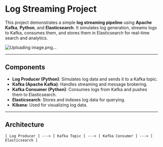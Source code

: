 # Log Streaming Project

This project demonstrates a simple **log streaming pipeline** using **Apache Kafka**, **Python**, and **Elasticsearch**. It simulates log generation, streams logs to Kafka, consumes them, and stores them in Elasticsearch for real-time search and analytics.

![Uploading image.png…]()

---

## Components

- **Log Producer (Python)**: Simulates log data and sends it to a Kafka topic.
- **Kafka (Apache Kafka)**: Handles streaming and message brokering.
- **Kafka Consumer (Python)**: Consumes logs from Kafka and pushes them to Elasticsearch.
- **Elasticsearch**: Stores and indexes log data for querying.
- **Kibana**: Used for visualizing log data.

---

## Architecture

```text
[ Log Producer ] ---> [ Kafka Topic ] ---> [ Kafka Consumer ] ---> [ Elasticsearch ]

